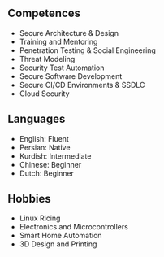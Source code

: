 
## Competences

- Secure Architecture & Design
- Training and Mentoring
- Penetration Testing & Social Engineering
- Threat Modeling
- Security Test Automation
- Secure Software Development
- Secure CI/CD Environments & SSDLC
- Cloud Security

## Languages

- English: Fluent
- Persian: Native
- Kurdish: Intermediate
- Chinese: Beginner
- Dutch: Beginner

## Hobbies

- Linux Ricing
- Electronics and Microcontrollers
- Smart Home Automation
- 3D Design and Printing
